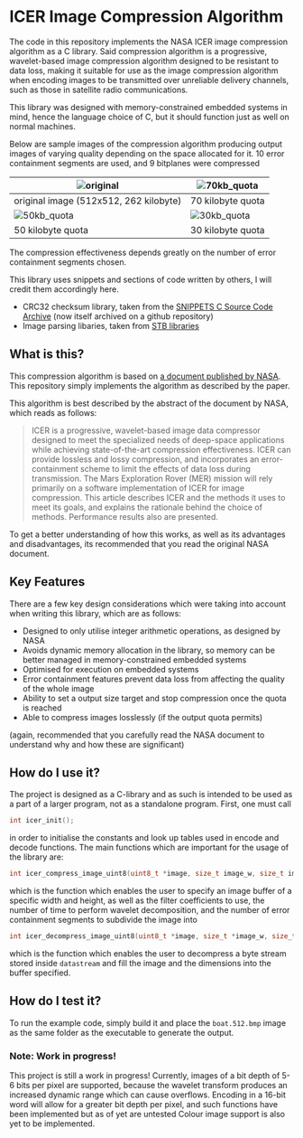 # ICER Image Compression Algorithm

The code in this repository implements the NASA ICER image compression algorithm as a C library. Said compression algorithm is a progressive, wavelet-based image compression algorithm designed to be resistant to data loss, making it suitable for use as the image compression algorithm when encoding images to be transmitted over unreliable delivery channels, such as those in satellite radio communications.

This library was designed with memory-constrained embedded systems in mind, hence the language choice of C, but it should function just as well on normal machines.



Below are sample images of the compression algorithm producing output images of varying quality depending on the space allocated for it. 10 error containment segments are used, and 9 bitplanes were compressed

| ![original](https://github.com/TheRealOrange/icer_compression/blob/master/assets/original.bmp?raw=true)     | ![70kb_quota](https://github.com/TheRealOrange/icer_compression/blob/master/assets/70kb_quota.bmp?raw=true) |
|-------------------------------------------------------------------------------------------------------------| -------------------------------------- |
| original image (512x512, 262 kilobyte)                                                                      | 70 kilobyte quota                      |
| ![50kb_quota](https://github.com/TheRealOrange/icer_compression/blob/master/assets/50kb_quota.bmp?raw=true) | ![30kb_quota](https://github.com/TheRealOrange/icer_compression/blob/master/assets/30kb_quota.bmp?raw=true) |
| 50 kilobyte quota                                                                                           | 30 kilobyte quota                      |
The compression effectiveness depends greatly on the number of error containment segments chosen.

This library uses snippets and sections of code written by others, I will credit them accordingly here.

- CRC32 checksum library, taken from the [SNIPPETS C Source Code Archive](https://github.com/vonj/snippets.org) (now itself archived on a github repository)
- Image parsing libaries, taken from [STB libraries](https://github.com/nothings/stb)



## What is this?

This compression algorithm is based on [a document published by NASA](https://ipnpr.jpl.nasa.gov/progress_report/42-155/155J.pdf). This repository simply implements the algorithm as described by the paper. 

This algorithm is best described by the abstract of the document by NASA, which reads as follows:

> ICER is a progressive, wavelet-based image data compressor designed to meet the specialized needs of deep-space applications while achieving state-of-the-art compression effectiveness. ICER can provide lossless and lossy compression, and incorporates an error-containment scheme to limit the effects of data loss during transmission. The Mars Exploration Rover (MER) mission will rely primarily on a software implementation of ICER for image compression. This article describes ICER and the methods it uses to meet its goals, and explains the rationale behind the choice of methods. Performance results also are presented.

To get a better understanding of how this works, as well as its advantages and disadvantages, its recommended that you read the original NASA document.



## Key Features

There are a few key design considerations which were taking into account when writing this library, which are as follows:

- Designed to only utilise integer arithmetic operations, as designed by NASA
- Avoids dynamic memory allocation in the library, so memory can be better managed in memory-constrained embedded systems
- Optimised for execution on embedded systems
- Error containment features prevent data loss from affecting the quality of the whole image
- Ability to set a output size target and stop compression once the quota is reached
- Able to compress images losslessly (if the output quota permits)

(again, recommended that you carefully read the NASA document to understand why and how these are significant)



## How do I use it?

The project is designed as a C-library and as such is intended to be used as a part of a larger program, not as a standalone program. First, one must call 

```c
int icer_init();
```

in order to initialise the constants and look up tables used in encode and decode functions. The main functions which are important for the usage of the library are:

```c
int icer_compress_image_uint8(uint8_t *image, size_t image_w, size_t image_h, uint8_t stages, enum icer_filter_types filt, uint8_t segments, icer_output_data_buf_typedef *output_data);
```

which is the function which enables the user to specify an image buffer of a specific width and height, as well as the filter coefficients to use, the number of time to perform wavelet decomposition, and the number of error containment segments to subdivide the image into

```c
int icer_decompress_image_uint8(uint8_t *image, size_t *image_w, size_t *image_h, size_t image_bufsize, uint8_t *datastream, size_t data_length, uint8_t stages, enum icer_filter_types filt, uint8_t segments);
```

which is the function which enables the user to decompress a byte stream stored inside `datastream` and fill the image and the dimensions into the buffer specified.



## How do I test it?

To run the example code, simply build it and place the `boat.512.bmp` image as the same folder as the executable to generate the output.



### Note: Work in progress!

This project is still a work in progress! Currently, images of a bit depth of 5-6 bits per pixel are supported, because the wavelet transform produces an increased dynamic range which can cause overflows. Encoding in a 16-bit word will allow for a greater bit depth per pixel, and such functions have been implemented but as of yet are untested Colour image support is also yet to be implemented.

